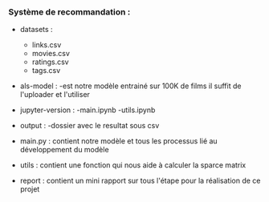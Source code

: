 ### Système de recommandation :

- datasets :
	- links.csv
	- movies.csv
	- ratings.csv
	- tags.csv
- als-model :
	-est notre modèle entrainé sur 100K de films il suffit de l'uploader et l'utiliser

- jupyter-version :
	-main.ipynb
	-utils.ipynb

- output :
	-dossier avec le resultat sous csv

- main.py : contient notre modèle et tous les processus lié au développement du modèle

- utils : contient une fonction qui nous aide à calculer la sparce matrix

- report : contient un mini rapport sur tous l'étape pour la réalisation de ce projet
